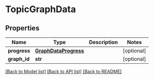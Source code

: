 # TopicGraphData

## Properties
Name | Type | Description | Notes
------------ | ------------- | ------------- | -------------
**progress** | [**GraphDataProgress**](GraphDataProgress.md) |  | [optional] 
**graph_id** | **str** |  | [optional] 

[[Back to Model list]](../README.md#documentation-for-models) [[Back to API list]](../README.md#documentation-for-api-endpoints) [[Back to README]](../README.md)


